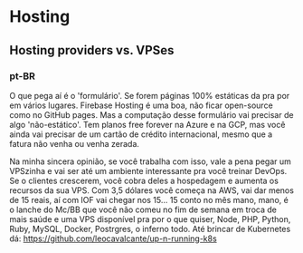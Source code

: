 # Hosting
## Hosting providers vs. VPSes

### pt-BR
O que pega aí é o 'formulário'.
Se forem páginas 100% estáticas da pra por em vários lugares. Firebase Hosting é uma boa, não ficar open-source como no GitHub pages.
Mas a computação desse formulário vai precisar de algo 'não-estático'. Tem planos free forever na Azure e na GCP, mas você ainda vai precisar de um cartão de crédito internacional, mesmo que a fatura não venha ou venha zerada.

Na minha sincera opinião, se você trabalha com isso, vale a pena pegar um VPSzinha e vai ser até um ambiente interessante pra você treinar DevOps. Se o clientes crescerem, você cobra deles a hospedagem e aumenta os recursos da sua VPS.
Com 3,5 dólares você começa na AWS, vai dar menos de 15 reais, aí com IOF vai chegar nos 15...
15 conto no mês mano, mano, é o lanche do Mc/BB que você não comeu no fim de semana em troca de mais saúde e uma VPS disponível pra por o que quiser, Node, PHP, Python, Ruby, MySQL, Docker, Postrgres, o inferno todo.
Até brincar de Kubernetes dá: https://github.com/leocavalcante/up-n-running-k8s
